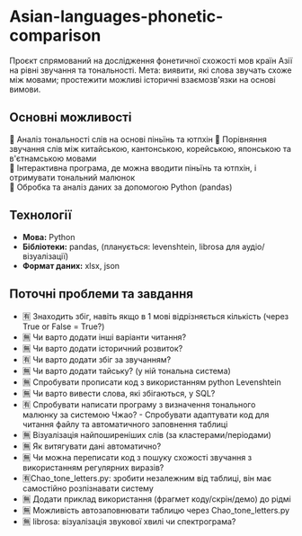 # Asian-languages-phonetic-comparison
Проєкт спрямований на дослідження фонетичної схожості мов країн Азії на рівні звучання та тональності. 
Мета: виявити, які слова звучать схоже між мовами; простежити можливі історичні взаємозв'язки на основі вимови.  

## Основні можливості
💮 Аналіз тональності слів на основі піньїнь та ютпхін
💮 Порівняння звучання слів між китайською, кантонською, корейською, японською та в'єтнамською мовами  
💮 Інтерактивна програма, де можна вводити піньїнь та ютпхін, і отримувати тональний малюнок  
💮 Обробка та аналіз даних за допомогою Python (pandas)  

## Технології
- **Мова:** Python  
- **Бібліотеки:** pandas, (планується: levenshtein, librosa для аудіо/візуалізації)  
- **Формат даних:** xlsx, json  

## Поточні проблеми та завдання
- 🈶 Знаходить збіг, навіть якщо в 1 мові відрізняється кількість (через True or False = True?)
- 🈚️ Чи варто додати інші варіанти читання?
- 🈚️ Чи варто додати історичний розвиток?
- 🈶 Чи варто додати збіг за звучанням?
- 🈚️ Чи варто додати тайську? (у ній тональна система)
- 🈚️ Спробувати прописати код з використанням python Levenshtein
- 🈚️ Чи варто вивести слова, які збігаються, у SQL?
- 🈶 Спробувати написати програму з визначення тонального малюнку за системою Чжао? 
      - Спробувати адаптувати код для читання файлу та автоматичного заповнення таблиці
- 🈚️ Візуалізація найпоширеніших слів (за кластерами/періодами) 
- 🈚️ Як витягувати дані автоматично?
- 🈚️ Чи можна переписати код з пошуку схожості звучання з використанням регулярних виразів?
- 🈶Chao_tone_letters.py: зробити незалежним від таблиці, він має самостійно розпізнавати систему
- 🈚️ Додати приклад використання (фрагмет коду/скрін/демо) до рідмі
- 🈚️ Можливість автозаповнювати таблицю через Chao_tone_letters.py
- 🈚️ librosa: візуалізація звукової хвилі чи спектрограма?
